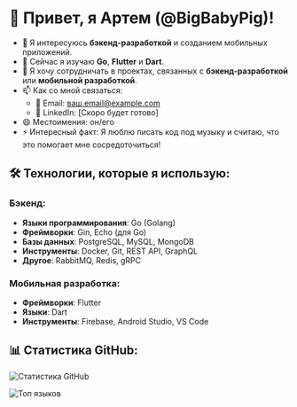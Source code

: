 # 👋 Привет, я Артем (@BigBabyPig)!

- 👀 Я интересуюсь **бэкенд-разработкой** и созданием мобильных приложений.
- 🌱 Сейчас я изучаю **Go**, **Flutter** и **Dart**.
- 💞️ Я хочу сотрудничать в проектах, связанных с **бэкенд-разработкой** или **мобильной разработкой**.
- 📫 Как со мной связаться:
  - 📧 Email: ваш.email@example.com
  - 💼 LinkedIn: [Скоро будет готово]
- 😄 Местоимения: он/его
- ⚡ Интересный факт: Я люблю писать код под музыку и считаю, что это помогает мне сосредоточиться!

## 🛠️ Технологии, которые я использую:
### Бэкенд:
- **Языки программирования**: Go (Golang)
- **Фреймворки**: Gin, Echo (для Go)
- **Базы данных**: PostgreSQL, MySQL, MongoDB
- **Инструменты**: Docker, Git, REST API, GraphQL
- **Другое**: RabbitMQ, Redis, gRPC

### Мобильная разработка:
- **Фреймворки**: Flutter
- **Языки**: Dart
- **Инструменты**: Firebase, Android Studio, VS Code


## 📊 Статистика GitHub:
![Статистика GitHub](https://github-readme-stats.vercel.app/api?username=BigBabyPig&show_icons=true&theme=dark)

![Топ языков](https://github-readme-stats.vercel.app/api/top-langs/?username=BigBabyPig&layout=compact&theme=dark)

